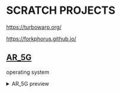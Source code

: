 # SCRATCH PROJECTS
https://turbowarp.org/

https://forkphorus.github.io/


## <a href="https://liutyiartur.github.io/scratch_projects/ar_5g/index.html" target="_blank">AR_5G</a>


operating system

<details>
  <summary>AR_5G preview</summary>

  <a href="https://liutyiartur.github.io/scratch_projects/ar_5g/index.html" target="_blank">
    <img src="https://raw.githubusercontent.com/liutyiartur/scratch_projects/refs/heads/main/ar_5g/prev.jpg" alt="prev">  
  </a>    
</details>

